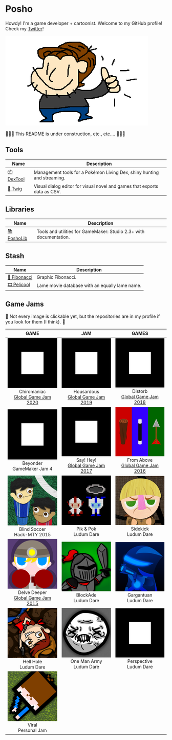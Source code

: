 # Posho

Howdy! I'm a game developer + cartoonist. Welcome to my GitHub profile! Check my [Twitter](https://twitter.com/PoshoDev)!

![](https://github.com/PoshoDev/PoshoDev/blob/master/Artwork/OK_Posho.png?raw=true)

🚧🚧🚧 This README is under construction, etc., etc.... 🚧🚧🚧



## Tools

| Name                                             | Description                                                  |
| ------------------------------------------------ | ------------------------------------------------------------ |
| [📦 DexTool](https://github.com/PoshoDev/DexTool) | Management tools for a Pokémon Living Dex, shiny hunting and streaming. |
| [🌱 Twig](https://github.com/PoshoDev/Twig)       | Visual dialog editor for visual novel and games that exports data as CSV. |



## Libraries

| Name                                               | Description                                     |
| -------------------------------------------------- | ----------------------------------------------- |
| [📚 PoshoLib](https://github.com/PoshoDev/PoshoLib) | Tools and utilities for GameMaker: Studio 2.3+ with documentation. |



## Stash

| Name                                                 | Description                                    |
| ---------------------------------------------------- | ---------------------------------------------- |
| [🍥 Fibonacci](https://github.com/PoshoDev/Fibonacci) | Graphic Fibonacci.                             |
| [🎞️ Pelicool](https://github.com/PoshoDev/Pelicool)   | Lame movie database with an equally lame name. |



## Game Jams

🚧 Not every image is clickable yet, but the repositories are in my profile if you look for them (I think). 🚧

|                             GAME                             |                             JAM                              |                            GAMES                             |
| :----------------------------------------------------------: | :----------------------------------------------------------: | :----------------------------------------------------------: |
| [![](https://github.com/PoshoDev/PoshoDev/blob/master/Artwork/perspective.png?raw=true)](https://github.com/PoshoDev/GlobalGameJam-2020_Chiromaniac)<br />Chiromaniac<br />[Global Game Jam 2020](https://globalgamejam.org/2020/games/chiromaniac-4) | ![](https://github.com/PoshoDev/PoshoDev/blob/master/Artwork/perspective.png?raw=true)<br />Housardous<br />[Global Game Jam 2019](https://globalgamejam.org/2019/games/housardous) | ![](https://github.com/PoshoDev/PoshoDev/blob/master/Artwork/perspective.png?raw=true)<br />Distorb<br />[Global Game Jam 2018](https://globalgamejam.org/2018/games/distorb) |
| ![](https://github.com/PoshoDev/PoshoDev/blob/master/Artwork/perspective.png?raw=true)<br />Beyonder<br />GameMaker Jam 4 | ![](https://github.com/PoshoDev/PoshoDev/blob/master/Artwork/perspective.png?raw=true)<br />Say! Hey!<br />[Global Game Jam 2017](https://globalgamejam.org/2017/games/say-hey) | ![](https://github.com/PoshoDev/PoshoDev/blob/master/Artwork/fromabove.png?raw=true)<br />From Above<br />[Global Game Jam 2016](https://globalgamejam.org/2016/games/above) |
| ![](https://github.com/PoshoDev/PoshoDev/blob/master/Artwork/blindsoccer.png?raw=true)<br />Blind Soccer<br />Hack-MTY 2015 | ![](https://github.com/PoshoDev/PoshoDev/blob/master/Artwork/pikandpok.png?raw=true)<br />Pik & Pok<br />Ludum Dare | ![](https://github.com/PoshoDev/PoshoDev/blob/master/Artwork/sidekick.png?raw=true)<br />Sidekick<br />Ludum Dare |
| ![](https://github.com/PoshoDev/PoshoDev/blob/master/Artwork/delvedeeper.png?raw=true)<br />Delve Deeper<br />[Global Game Jam 2015](https://globalgamejam.org/2015/games/delve-deeper) | ![](https://github.com/PoshoDev/PoshoDev/blob/master/Artwork/blokcade.png?raw=true)<br />BlockAde<br />Ludum Dare | ![](https://github.com/PoshoDev/PoshoDev/blob/master/Artwork/gargantuan.png?raw=true)<br />Gargantuan<br />Ludum Dare |
| ![](https://github.com/PoshoDev/PoshoDev/blob/master/Artwork/hellhole.png?raw=true)<br />Hell Hole<br />Ludum Dare | ![](https://github.com/PoshoDev/PoshoDev/blob/master/Artwork/onemanarmy.png?raw=true)<br />One Man Army<br />Ludum Dare | ![](https://github.com/PoshoDev/PoshoDev/blob/master/Artwork/perspective.png?raw=true)<br />Perspective<br />Ludum Dare |
| ![](https://github.com/PoshoDev/PoshoDev/blob/master/Artwork/viral.png?raw=true)<br />Viral<br />Personal Jam |                                                              |                                                              |

